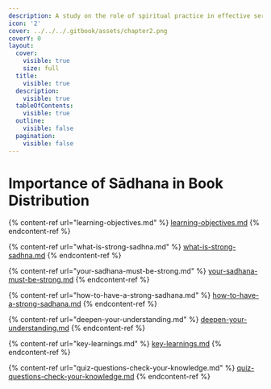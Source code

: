 ```yaml
---
description: A study on the role of spiritual practice in effective service
icon: '2'
cover: ../../../.gitbook/assets/chapter2.png
coverY: 0
layout:
  cover:
    visible: true
    size: full
  title:
    visible: true
  description:
    visible: true
  tableOfContents:
    visible: true
  outline:
    visible: false
  pagination:
    visible: false
---
```


# Importance of Sādhana in Book Distribution

{% content-ref url="learning-objectives.md" %}
[learning-objectives.md](learning-objectives.md)
{% endcontent-ref %}

{% content-ref url="what-is-strong-sadhna.md" %}
[what-is-strong-sadhna.md](what-is-strong-sadhna.md)
{% endcontent-ref %}

{% content-ref url="your-sadhana-must-be-strong.md" %}
[your-sadhana-must-be-strong.md](your-sadhana-must-be-strong.md)
{% endcontent-ref %}

{% content-ref url="how-to-have-a-strong-sadhana.md" %}
[how-to-have-a-strong-sadhana.md](how-to-have-a-strong-sadhana.md)
{% endcontent-ref %}

{% content-ref url="deepen-your-understanding.md" %}
[deepen-your-understanding.md](deepen-your-understanding.md)
{% endcontent-ref %}

{% content-ref url="key-learnings.md" %}
[key-learnings.md](key-learnings.md)
{% endcontent-ref %}

{% content-ref url="quiz-questions-check-your-knowledge.md" %}
[quiz-questions-check-your-knowledge.md](quiz-questions-check-your-knowledge.md)
{% endcontent-ref %}



